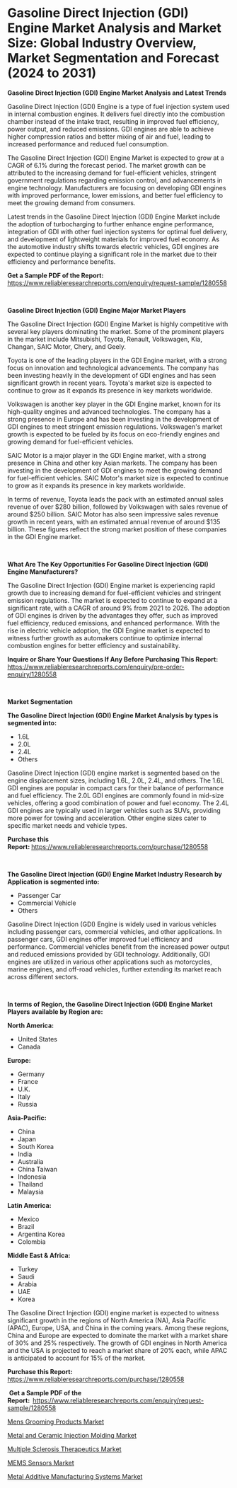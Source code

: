 <p><h1>Gasoline Direct Injection (GDI) Engine Market Analysis and Market Size: Global Industry Overview, Market Segmentation and Forecast (2024 to 2031)</h1></p><p><strong>Gasoline Direct Injection (GDI) Engine Market Analysis and Latest Trends</strong></p>
<p><p>Gasoline Direct Injection (GDI) Engine is a type of fuel injection system used in internal combustion engines. It delivers fuel directly into the combustion chamber instead of the intake tract, resulting in improved fuel efficiency, power output, and reduced emissions. GDI engines are able to achieve higher compression ratios and better mixing of air and fuel, leading to increased performance and reduced fuel consumption.</p><p>The Gasoline Direct Injection (GDI) Engine Market is expected to grow at a CAGR of 6.1% during the forecast period. The market growth can be attributed to the increasing demand for fuel-efficient vehicles, stringent government regulations regarding emission control, and advancements in engine technology. Manufacturers are focusing on developing GDI engines with improved performance, lower emissions, and better fuel efficiency to meet the growing demand from consumers.</p><p>Latest trends in the Gasoline Direct Injection (GDI) Engine Market include the adoption of turbocharging to further enhance engine performance, integration of GDI with other fuel injection systems for optimal fuel delivery, and development of lightweight materials for improved fuel economy. As the automotive industry shifts towards electric vehicles, GDI engines are expected to continue playing a significant role in the market due to their efficiency and performance benefits.</p></p>
<p><strong>Get a Sample PDF of the Report:&nbsp;</strong> <a href="https://www.reliableresearchreports.com/enquiry/request-sample/1280558">https://www.reliableresearchreports.com/enquiry/request-sample/1280558</a></p>
<p>&nbsp;</p>
<p><strong>Gasoline Direct Injection (GDI) Engine Major Market Players</strong></p>
<p><p>The Gasoline Direct Injection (GDI) Engine Market is highly competitive with several key players dominating the market. Some of the prominent players in the market include Mitsubishi, Toyota, Renault, Volkswagen, Kia, Changan, SAIC Motor, Chery, and Geely.</p><p>Toyota is one of the leading players in the GDI Engine market, with a strong focus on innovation and technological advancements. The company has been investing heavily in the development of GDI engines and has seen significant growth in recent years. Toyota's market size is expected to continue to grow as it expands its presence in key markets worldwide.</p><p>Volkswagen is another key player in the GDI Engine market, known for its high-quality engines and advanced technologies. The company has a strong presence in Europe and has been investing in the development of GDI engines to meet stringent emission regulations. Volkswagen's market growth is expected to be fueled by its focus on eco-friendly engines and growing demand for fuel-efficient vehicles.</p><p>SAIC Motor is a major player in the GDI Engine market, with a strong presence in China and other key Asian markets. The company has been investing in the development of GDI engines to meet the growing demand for fuel-efficient vehicles. SAIC Motor's market size is expected to continue to grow as it expands its presence in key markets worldwide.</p><p>In terms of revenue, Toyota leads the pack with an estimated annual sales revenue of over $280 billion, followed by Volkswagen with sales revenue of around $250 billion. SAIC Motor has also seen impressive sales revenue growth in recent years, with an estimated annual revenue of around $135 billion. These figures reflect the strong market position of these companies in the GDI Engine market.</p></p>
<p>&nbsp;</p>
<p><strong>What Are The Key Opportunities For Gasoline Direct Injection (GDI) Engine Manufacturers?</strong></p>
<p><p>The Gasoline Direct Injection (GDI) Engine market is experiencing rapid growth due to increasing demand for fuel-efficient vehicles and stringent emission regulations. The market is expected to continue to expand at a significant rate, with a CAGR of around 9% from 2021 to 2026. The adoption of GDI engines is driven by the advantages they offer, such as improved fuel efficiency, reduced emissions, and enhanced performance. With the rise in electric vehicle adoption, the GDI Engine market is expected to witness further growth as automakers continue to optimize internal combustion engines for better efficiency and sustainability.</p></p>
<p><strong>Inquire or Share Your Questions If Any Before Purchasing This Report:</strong> <a href="https://www.reliableresearchreports.com/enquiry/pre-order-enquiry/1280558">https://www.reliableresearchreports.com/enquiry/pre-order-enquiry/1280558</a></p>
<p>&nbsp;</p>
<p><strong>Market Segmentation</strong></p>
<p><strong>The Gasoline Direct Injection (GDI) Engine Market Analysis by types is segmented into:</strong></p>
<p><ul><li>1.6L</li><li>2.0L</li><li>2.4L</li><li>Others</li></ul></p>
<p><p>Gasoline Direct Injection (GDI) engine market is segmented based on the engine displacement sizes, including 1.6L, 2.0L, 2.4L, and others. The 1.6L GDI engines are popular in compact cars for their balance of performance and fuel efficiency. The 2.0L GDI engines are commonly found in mid-size vehicles, offering a good combination of power and fuel economy. The 2.4L GDI engines are typically used in larger vehicles such as SUVs, providing more power for towing and acceleration. Other engine sizes cater to specific market needs and vehicle types.</p></p>
<p><strong>Purchase this Report:&nbsp;</strong><a href="https://www.reliableresearchreports.com/purchase/1280558">https://www.reliableresearchreports.com/purchase/1280558</a></p>
<p>&nbsp;</p>
<p><strong>The Gasoline Direct Injection (GDI) Engine Market Industry Research by Application is segmented into:</strong></p>
<p><ul><li>Passenger Car</li><li>Commercial Vehicle</li><li>Others</li></ul></p>
<p><p>Gasoline Direct Injection (GDI) Engine is widely used in various vehicles including passenger cars, commercial vehicles, and other applications. In passenger cars, GDI engines offer improved fuel efficiency and performance. Commercial vehicles benefit from the increased power output and reduced emissions provided by GDI technology. Additionally, GDI engines are utilized in various other applications such as motorcycles, marine engines, and off-road vehicles, further extending its market reach across different sectors.</p></p>
<p>&nbsp;</p>
<p><strong>In terms of Region, the Gasoline Direct Injection (GDI) Engine Market Players available by Region are:</strong></p>
<p>
    <p> <strong> North America: </strong>
        <ul>
            <li>United States</li>
            <li>Canada</li>
        </ul>
        </p> 
    <p> <strong> Europe: </strong>
        <ul>
            <li>Germany</li>
            <li>France</li>
            <li>U.K.</li>
            <li>Italy</li>
            <li>Russia</li>
        </ul>
        </p> 
    <p> <strong> Asia-Pacific: </strong>
        <ul>
            <li>China</li>
            <li>Japan</li>
            <li>South Korea</li>
            <li>India</li>
            <li>Australia</li>
            <li>China Taiwan</li>
            <li>Indonesia</li>
            <li>Thailand</li>
            <li>Malaysia</li>
        </ul>
        </p> 
    <p> <strong> Latin America: </strong>
        <ul>
            <li>Mexico</li>
            <li>Brazil</li>
            <li>Argentina Korea</li>
            <li>Colombia</li>
        </ul>
        </p> 
    <p> <strong> Middle East & Africa: </strong>
        <ul>
            <li>Turkey</li>
            <li>Saudi</li>
            <li>Arabia</li>
            <li>UAE</li>
            <li>Korea</li>
        </ul>
    </p>
    </p>
<p><p>The Gasoline Direct Injection (GDI) engine market is expected to witness significant growth in the regions of North America (NA), Asia Pacific (APAC), Europe, USA, and China in the coming years. Among these regions, China and Europe are expected to dominate the market with a market share of 30% and 25% respectively. The growth of GDI engines in North America and the USA is projected to reach a market share of 20% each, while APAC is anticipated to account for 15% of the market.</p></p>
<p><strong>Purchase this Report: </strong><a href="https://www.reliableresearchreports.com/purchase/1280558">https://www.reliableresearchreports.com/purchase/1280558</a></p>
<p>&nbsp;<strong>Get a Sample PDF of the Report:&nbsp;&nbsp;</strong><a href="https://www.reliableresearchreports.com/enquiry/request-sample/1280558">https://www.reliableresearchreports.com/enquiry/request-sample/1280558</a></p>
<p><strong></strong></p>
<p><p><a href="https://medium.com/@mattwalker9889/mens-grooming-products-market-analysis-and-sze-forecasted-for-period-from-2024-to-2031-3378cc391f6d">Mens Grooming Products Market</a></p><p><a href="https://medium.com/@mattwalker9889/metal-and-ceramic-injection-molding-market-size-and-market-trends-complete-industry-overview-2024-9ad5231b366e">Metal and Ceramic Injection Molding Market</a></p><p><a href="https://medium.com/@mattwalker9889/multiple-sclerosis-therapeutics-market-analysis-its-cagr-market-segmentation-and-global-industry-8e1785a160bc">Multiple Sclerosis Therapeutics Market</a></p><p><a href="https://medium.com/@mattwalker9889/mems-sensors-market-competitive-analysis-market-trends-and-forecast-to-2031-27c82f1774d8">MEMS Sensors Market</a></p><p><a href="https://medium.com/@mattwalker9889/metal-additive-manufacturing-systems-market-the-key-to-successful-business-strategy-forecast-till-1980f956b397">Metal Additive Manufacturing Systems Market</a></p></p>